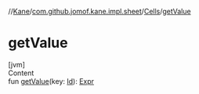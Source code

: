 //[Kane](../../index.md)/[com.github.jomof.kane.impl.sheet](../index.md)/[Cells](index.md)/[getValue](get-value.md)



# getValue  
[jvm]  
Content  
fun [getValue](get-value.md)(key: [Id](../../com.github.jomof.kane.impl/index.md#%5Bcom.github.jomof.kane.impl%2FId%2F%2F%2FPointingToDeclaration%2F%5D%2FClasslikes%2F-1797850740)): [Expr](../../com.github.jomof.kane/-expr/index.md)  



